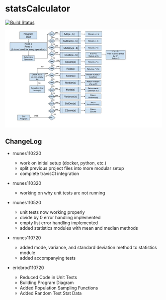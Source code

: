 # statsCalculator

[![Build Status](https://travis-ci.com/rn44/statsCalculator.svg?branch=main)](https://travis-ci.com/rn44/statsCalculator)


![ProgramDiagram](./Diagrams/Diagram.jpg)


## ChangeLog
  * rnunes110220
    * work on initial setup (docker, python, etc.)
    * split previous project files into more modular setup
    * complete travisCI integration
    
  * rnunes110320
    * working on why unit tests are not running
    
  * rnunes110520
    * unit tests now working properly
    * divide by 0 error handling implemented
    * empty list error handling implemented
    * added statistics modules with mean and median methods
  
  * rnunes110720
    * added mode, variance, and standard deviation method to statistics module
    * added accompanying tests  
    
  * ericbrod110720
    * Reduced Code in Unit Tests
    * Building Program Diagram
    * Added Population Sampling Functions
    * Added Random Test Stat Data
    